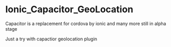 # Ionic_Capacitor_GeoLocation

Capacitor is a replacement for cordova by ionic and many more still in alpha stage

Just a try with capactior geolocation plugin
